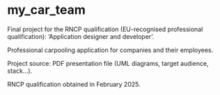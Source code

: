 ﻿# my_car_team

Final project for the RNCP qualification (EU-recognised professional qualification): ‘Application designer and developer’.

Professional carpooling application for companies and their employees.

Project source: PDF presentation file (UML diagrams, target audience, stack...).

RNCP qualification obtained in February 2025.
